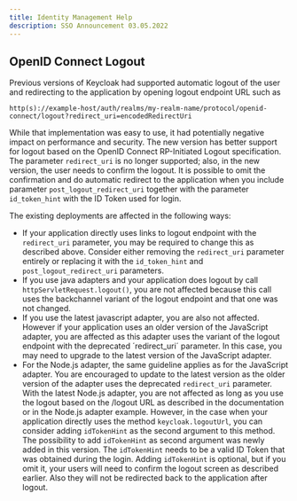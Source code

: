 ```yaml
---
title: Identity Management Help
description: SSO Announcement 03.05.2022
---
```


## OpenID Connect Logout

Previous versions of Keycloak had supported automatic logout of the user and redirecting to the application by opening logout endpoint URL such as

```
http(s)://example-host/auth/realms/my-realm-name/protocol/openid-connect/logout?redirect_uri=encodedRedirectUri
```

While that implementation was easy to use, it had potentially negative impact on performance and security. The new version has better support for logout based on the OpenID Connect RP-Initiated Logout specification. The parameter `redirect_uri` is no longer supported; also, in the new version, the user needs to confirm the logout. It is possible to omit the confirmation and do automatic redirect to the application when you include parameter `post_logout_redirect_uri` together with the parameter `id_token_hint` with the ID Token used for login.

The existing deployments are affected in the following ways:
* If your application directly uses links to logout endpoint with the `redirect_uri` parameter, you may be required to change this as described above. Consider either removing the `redirect_uri` parameter entirely or replacing it with the `id_token_hint` and `post_logout_redirect_uri` parameters.
* If you use java adapters and your application does logout by call `httpServletRequest.logout()`, you are not affected because this call uses the backchannel variant of the logout endpoint and that one was not changed.
* If you use the latest javascript adapter, you are also not affected. However if your application uses an older version of the JavaScript adapter, you are affected as this adapter uses the variant of the logout endpoint with the deprecated ´redirect_uri´ parameter. In this case, you may need to upgrade to the latest version of the JavaScript adapter.
* For the Node.js adapter, the same guideline applies as for the JavaScript adapter. You are encouraged to update to the latest version as the older version of the adapter uses the deprecated `redirect_uri` parameter. With the latest Node.js adapter, you are not affected as long as you use the logout based on the /logout URL as described in the documentation or in the Node.js adapter example. However, in the case when your application directly uses the method `keycloak.logoutUrl`, you can consider adding `idTokenHint` as the second argument to this method. The possibility to add `idTokenHint` as second argument was newly added in this version. The `idTokenHint` needs to be a valid ID Token that was obtained during the login. Adding `idTokenHint` is optional, but if you omit it, your users will need to confirm the logout screen as described earlier. Also they will not be redirected back to the application after logout.